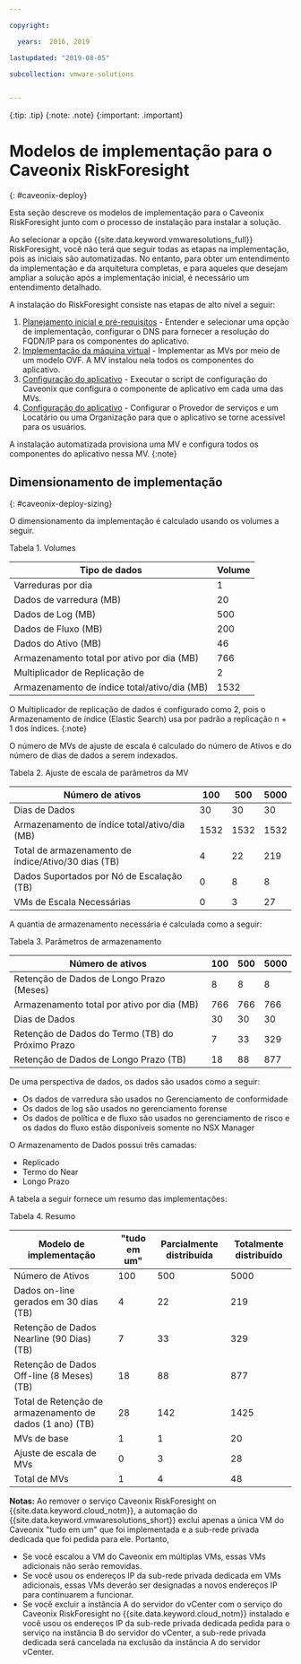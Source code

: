 ```yaml
---

copyright:

  years:  2016, 2019

lastupdated: "2019-08-05"

subcollection: vmware-solutions


---
```


{:tip: .tip}
{:note: .note}
{:important: .important}

# Modelos de implementação para o Caveonix RiskForesight
{: #caveonix-deploy}

Esta seção descreve os modelos de implementação para o Caveonix RiskForesight junto com o processo de instalação para instalar a solução.

Ao selecionar a opção {{site.data.keyword.vmwaresolutions_full}} RiskForesight, você não terá que seguir todas as etapas na implementação, pois as iniciais são automatizadas. No entanto, para obter um entendimento da implementação e da arquitetura completas, e para aqueles que desejam ampliar a solução após a implementação inicial, é necessário um entendimento detalhado.

A instalação do RiskForesight consiste nas etapas de alto nível a seguir:

1. [Planejamento inicial e pré-requisitos](/docs/services/vmwaresolutions/archiref/caveonix?topic=vmware-solutions-caveonix-step1) - Entender e selecionar uma opção de implementação, configurar o DNS para fornecer a resolução do FQDN/IP para os componentes do aplicativo.
2. [Implementação da máquina virtual](/docs/services/vmwaresolutions/archiref/caveonix?topic=vmware-solutions-caveonix-step2) - Implementar as MVs por meio de um modelo OVF. A MV instalou nela todos os componentes do aplicativo.
3. [Configuração do aplicativo](/docs/services/vmwaresolutions/archiref/caveonix?topic=vmware-solutions-caveonix-step3) - Executar o script de configuração do Caveonix que configura o componente de aplicativo em cada uma das MVs.
4. [Configuração do aplicativo](/docs/services/vmwaresolutions/archiref/caveonix?topic=vmware-solutions-caveonix-step4) - Configurar o Provedor de serviços e um Locatário ou uma Organização para que o aplicativo se torne acessível para os usuários.

A instalação automatizada provisiona uma MV e configura todos os componentes do aplicativo nessa MV.
{:note}

## Dimensionamento de implementação
{: #caveonix-deploy-sizing}

O dimensionamento da implementação é calculado usando os volumes a seguir.

Tabela 1. Volumes

|Tipo de dados	|Volume |
|---|---|
|Varreduras por dia	|1 |
|Dados de varredura (MB)	|20 |
|Dados de Log (MB)	|500 |
|Dados de Fluxo (MB)	|200 |
|Dados do Ativo (MB)	|46 |
|Armazenamento total por ativo por dia (MB)	|766 |
|Multiplicador de Replicação de	|2 |
|Armazenamento de índice total/ativo/dia (MB)	|1532 |

O Multiplicador de replicação de dados é configurado como 2, pois o Armazenamento de índice (Elastic Search) usa por padrão a replicação n + 1 dos índices.
{:note}

O número de MVs de ajuste de escala é calculado do número de Ativos e do número de dias de dados a serem indexados.

Tabela 2. Ajuste de escala de parâmetros da MV

|Número de ativos	|100	|500	|5000 |
|---|---|---|---|
|Dias de Dados	|30	|30	|30 |
|Armazenamento de índice total/ativo/dia (MB)	|1532	|1532	|1532 |
|Total de armazenamento de índice/Ativo/30 dias (TB)	|4	|22	|219 |
|Dados Suportados por Nó de Escalação (TB)	|0	|8	|8 |
|VMs de Escala Necessárias	|0	|3	|27 |

A quantia de armazenamento necessária é calculada como a seguir:

Tabela 3. Parâmetros de armazenamento

|Número de ativos	|100	|500	|5000 |
|---|---|---|---|
|Retenção de Dados de Longo Prazo (Meses)	|8	|8	|8 |
|Armazenamento total por ativo por dia (MB)	|766	|766	|766 |
|Dias de Dados	|30	|30	|30 |
|Retenção de Dados do Termo (TB) do Próximo Prazo	|7	|33	|329 |
|Retenção de Dados de Longo Prazo (TB)	|18	|88	|877 |

De uma perspectiva de dados, os dados são usados como a seguir:

-	Os dados de varredura são usados no Gerenciamento de conformidade
-	Os dados de log são usados no gerenciamento forense
-	Os dados de política e de fluxo são usados no gerenciamento de risco e os dados do fluxo estão disponíveis somente no NSX Manager

O Armazenamento de Dados possui três camadas:

-	Replicado
-	Termo do Near
-	Longo Prazo

A tabela a seguir fornece um resumo das implementações:

Tabela 4. Resumo

|Modelo de implementação	|"tudo em um"	|Parcialmente distribuída	|Totalmente distribuído |
|---|---|---|---|
|Número de Ativos	|100	|500	|5000 |
|Dados on-line gerados em 30 dias (TB)	|4	|22	|219 |
|Retenção de Dados Nearline (90 Dias) (TB)	|7	|33	|329 |
|Retenção de Dados Off-line (8 Meses) (TB)	|18	|88	|877 |
|Total de Retenção de armazenamento de dados (1 ano) (TB)	|28	|142	|1425 |
|MVs de base	|1	|1	|20 |
|Ajuste de escala de MVs	|0	|3	|28 |
|Total de MVs	|1	|4	|48 |

**Notas:**
Ao remover o serviço Caveonix RiskForesight on {{site.data.keyword.cloud_notm}}, a automação do {{site.data.keyword.vmwaresolutions_short}} exclui apenas a única VM do Caveonix "tudo em um" que foi implementada e a sub-rede privada dedicada que foi pedida para ele. Portanto,
* Se você escalou a VM do Caveonix em múltiplas VMs, essas VMs adicionais não serão removidas.
* Se você usou os endereços IP da sub-rede privada dedicada em VMs adicionais, essas VMs deverão ser designadas a novos endereços IP para continuarem a funcionar.
* Se você excluir a instância A do servidor do vCenter com o serviço do Caveonix RiskForesight no {{site.data.keyword.cloud_notm}} instalado e você usou os endereços IP da sub-rede privada dedicada pedida para o serviço na instância B do servidor do vCenter, a sub-rede privada dedicada será cancelada na exclusão da instância A do servidor vCenter.
